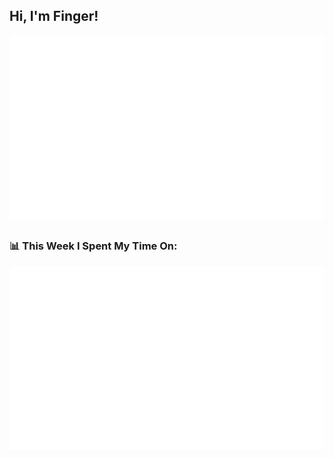 <h2> Hi, I'm Finger!</h2>

<img align="right" src="https://raw.githubusercontent.com/spianmo/github-stats/master/generated/overview.svg#gh-light-mode-only">

<!-- <img align="right" height="160em" src="https://github-readme-stats-eight-theta.vercel.app/api/top-langs/?username=spianmo&layout=compact&langs_count=8&theme=algolia"/>	 -->
	
```go
package main

type Me struct {
	Name   string
	Job    string
	Code   string
	Skills string
}

func main() {
	me := &Me{
		Name:   "Finger",
		Job:    "Client-side Engineer",
		Code:   "Java and C++ and Others",
		Skills: "Android Security NLP ^o^",
	}
	_ = me
}
```


<h3>📊 This Week I Spent My Time On:</h3>
<img align='right' src="https://raw.githubusercontent.com/spianmo/github-stats/master/generated/languages.svg#gh-light-mode-only">

<!--START_SECTION:waka-->

```text
TypeScript               6 hrs 2 mins    ███████████▒░░░░░░░░░░░░░   45.26 %
Vue.js                   3 hrs 8 mins    ██████░░░░░░░░░░░░░░░░░░░   23.48 %
JavaScript               1 hr 37 mins    ███░░░░░░░░░░░░░░░░░░░░░░   12.11 %
JSON                     1 hr 1 min      ██░░░░░░░░░░░░░░░░░░░░░░░   07.66 %
YAML                     37 mins         █░░░░░░░░░░░░░░░░░░░░░░░░   04.66 %
AlibabaCloudROS (JSON)   25 mins         ▓░░░░░░░░░░░░░░░░░░░░░░░░   03.19 %
```

<!--END_SECTION:waka-->

